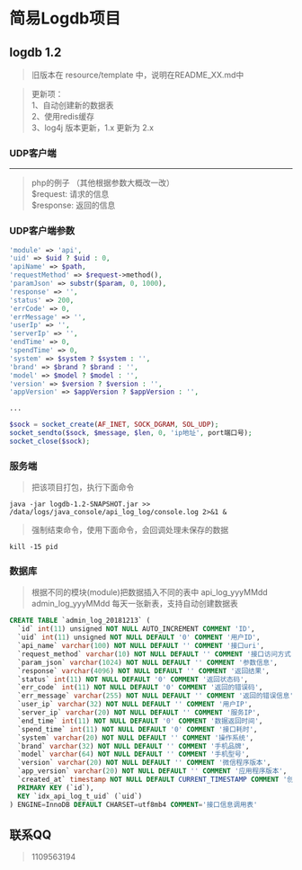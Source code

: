 # 简易Logdb项目

## logdb 1.2

> 旧版本在 resource/template 中，说明在README_XX.md中

> 更新项：  
1、自动创建新的数据表  
2、使用redis缓存   
3、log4j 版本更新，1.x 更新为 2.x  

### UDP客户端
---
> php的例子 （其他根据参数大概改一改）  
$request: 请求的信息    
$response: 返回的信息

### UDP客户端参数
```php
'module' => 'api',
'uid' => $uid ? $uid : 0,
'apiName' => $path,
'requestMethod' => $request->method(),
'paramJson' => substr($param, 0, 1000),
'response' => '',
'status' => 200,
'errCode' => 0,
'errMessage' => '',
'userIp' => '',
'serverIp' => '',
'endTime' => 0,
'spendTime' => 0,
'system' => $system ? $system : '',
'brand' => $brand ? $brand : '',
'model' => $model ? $model : '',
'version' => $version ? $version : '',
'appVersion' => $appVersion ? $appVersion : '',

...

$sock = socket_create(AF_INET, SOCK_DGRAM, SOL_UDP);
socket_sendto($sock, $message, $len, 0, 'ip地址', port端口号);
socket_close($sock);
```

### 服务端
> 把该项目打包，执行下面命令

```shell
java -jar logdb-1.2-SNAPSHOT.jar >> /data/logs/java_console/api_log_log/console.log 2>&1 &
```

> 强制结束命令，使用下面命令，会回调处理未保存的数据

```shell
kill -15 pid
```

### 数据库
> 根据不同的模块(module)把数据插入不同的表中 api_log_yyyMMdd admin_log_yyyMMdd 每天一张新表，支持自动创建数据表

```sql
CREATE TABLE `admin_log_20181213` (
  `id` int(11) unsigned NOT NULL AUTO_INCREMENT COMMENT 'ID',
  `uid` int(11) unsigned NOT NULL DEFAULT '0' COMMENT '用户ID',
  `api_name` varchar(100) NOT NULL DEFAULT '' COMMENT '接口uri',
  `request_method` varchar(10) NOT NULL DEFAULT '' COMMENT '接口访问方式',
  `param_json` varchar(1024) NOT NULL DEFAULT '' COMMENT '参数信息',
  `response` varchar(4096) NOT NULL DEFAULT '' COMMENT '返回结果',
  `status` int(11) NOT NULL DEFAULT '0' COMMENT '返回状态码',
  `err_code` int(11) NOT NULL DEFAULT '0' COMMENT '返回的错误码',
  `err_message` varchar(255) NOT NULL DEFAULT '' COMMENT '返回的错误信息',
  `user_ip` varchar(32) NOT NULL DEFAULT '' COMMENT '用户IP',
  `server_ip` varchar(20) NOT NULL DEFAULT '' COMMENT '服务IP',
  `end_time` int(11) NOT NULL DEFAULT '0' COMMENT '数据返回时间',
  `spend_time` int(11) NOT NULL DEFAULT '0' COMMENT '接口耗时',
  `system` varchar(20) NOT NULL DEFAULT '' COMMENT '操作系统',
  `brand` varchar(32) NOT NULL DEFAULT '' COMMENT '手机品牌',
  `model` varchar(64) NOT NULL DEFAULT '' COMMENT '手机型号',
  `version` varchar(20) NOT NULL DEFAULT '' COMMENT '微信程序版本',
  `app_version` varchar(20) NOT NULL DEFAULT '' COMMENT '应用程序版本',
  `created_at` timestamp NOT NULL DEFAULT CURRENT_TIMESTAMP COMMENT '创建时间',
  PRIMARY KEY (`id`),
  KEY `idx_api_log_t_uid` (`uid`)
) ENGINE=InnoDB DEFAULT CHARSET=utf8mb4 COMMENT='接口信息调用表'

```

## 联系QQ
> 1109563194
